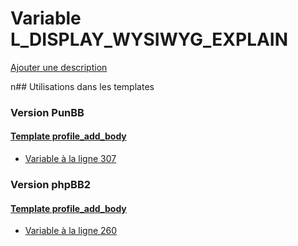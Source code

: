 # Variable L_DISPLAY_WYSIWYG_EXPLAIN
[Ajouter une description](https://fa-tvars.appspot.com/L_DISPLAY_WYSIWYG_EXPLAIN)

n## Utilisations dans les templates

### Version PunBB

#### [Template profile_add_body](punbb/profile_add_body.md)
* [Variable à la ligne 307](../punbb/profile_add_body.tpl#L307)

### Version phpBB2

#### [Template profile_add_body](subsilver/profile_add_body.md)
* [Variable à la ligne 260](../subsilver/profile_add_body.tpl#L260)